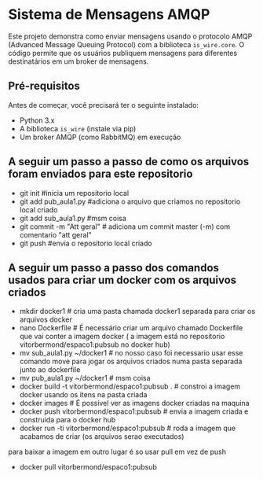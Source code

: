 # Sistema de Mensagens AMQP

Este projeto demonstra como enviar mensagens usando o protocolo AMQP (Advanced Message Queuing Protocol) com a biblioteca `is_wire.core`. 
O código permite que os usuários publiquem mensagens para diferentes destinatários em um broker de mensagens.

## Pré-requisitos

Antes de começar, você precisará ter o seguinte instalado:

- Python 3.x
- A biblioteca `is_wire` (instale via pip)
- Um broker AMQP (como RabbitMQ) em execução


## A seguir um passo a passo de como os arquivos foram enviados para este repositorio

- git init #inicia um repositorio local
- git add pub_aula1.py #adiciona o arquivo que criamos no repositorio local criado
- git add sub_aula1.py #msm coisa
- git commit -m "Att geral" # adiciona um commit master (-m) com comentario "att geral"
- git push #envia o repositorio local criado


## A seguir um passo a passo dos comandos usados para criar um docker com os arquivos criados

- mkdir docker1 # cria uma pasta chamada docker1 separada para criar os arquivos docker
- nano Dockerfile # É necessário criar um arquivo chamado Dockerfile que vai conter a imagem docker ( a imagem está no repositorio vitorbermond/espaco1:pubsub no docker hub)
- mv sub_aula1.py ~/docker1 # no nosso caso foi necessario usar esse comando move para jogar os arquivos criados numa pasta separada junto ao dockerfile
- mv pub_aula1.py ~/docker1 # msm coisa
- docker build -t vitorbermond/espaco1:pubsub . # constroi a imagem docker usando os itens na pasta criada
- docker images # É possível ver as imagens docker criadas na maquina
- docker push vitorbermond/espaco1:pubsub # envia a imagem criada e construida para o docker hub
- docker run -ti vitorbermond/espaco1:pubsub # roda a imagem que acabamos de criar (os arquivos serao executados)

para baixar a imagem em outro lugar é so usar pull em vez de push
- docker pull vitorbermond/espaco1:pubsub 





